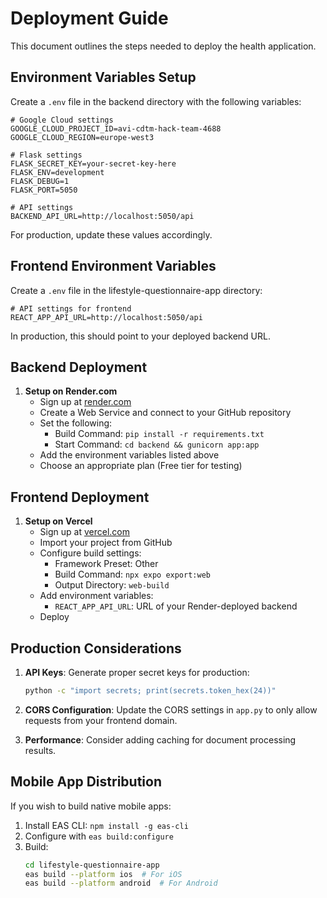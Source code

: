 # Deployment Guide

This document outlines the steps needed to deploy the health application.

## Environment Variables Setup

Create a `.env` file in the backend directory with the following variables:

```
# Google Cloud settings
GOOGLE_CLOUD_PROJECT_ID=avi-cdtm-hack-team-4688
GOOGLE_CLOUD_REGION=europe-west3

# Flask settings
FLASK_SECRET_KEY=your-secret-key-here
FLASK_ENV=development
FLASK_DEBUG=1
FLASK_PORT=5050

# API settings
BACKEND_API_URL=http://localhost:5050/api
```

For production, update these values accordingly.

## Frontend Environment Variables

Create a `.env` file in the lifestyle-questionnaire-app directory:

```
# API settings for frontend
REACT_APP_API_URL=http://localhost:5050/api
```

In production, this should point to your deployed backend URL.

## Backend Deployment

1. **Setup on Render.com**
   - Sign up at [render.com](https://render.com)
   - Create a Web Service and connect to your GitHub repository
   - Set the following:
     - Build Command: `pip install -r requirements.txt`
     - Start Command: `cd backend && gunicorn app:app`
   - Add the environment variables listed above
   - Choose an appropriate plan (Free tier for testing)

## Frontend Deployment

1. **Setup on Vercel**
   - Sign up at [vercel.com](https://vercel.com)
   - Import your project from GitHub
   - Configure build settings:
     - Framework Preset: Other
     - Build Command: `npx expo export:web`
     - Output Directory: `web-build`
   - Add environment variables:
     - `REACT_APP_API_URL`: URL of your Render-deployed backend
   - Deploy

## Production Considerations

1. **API Keys**: Generate proper secret keys for production:
   ```bash
   python -c "import secrets; print(secrets.token_hex(24))"
   ```

2. **CORS Configuration**: Update the CORS settings in `app.py` to only allow requests from your frontend domain.

3. **Performance**: Consider adding caching for document processing results.

## Mobile App Distribution

If you wish to build native mobile apps:

1. Install EAS CLI: `npm install -g eas-cli`
2. Configure with `eas build:configure`
3. Build:
   ```bash
   cd lifestyle-questionnaire-app
   eas build --platform ios  # For iOS
   eas build --platform android  # For Android
   ``` 